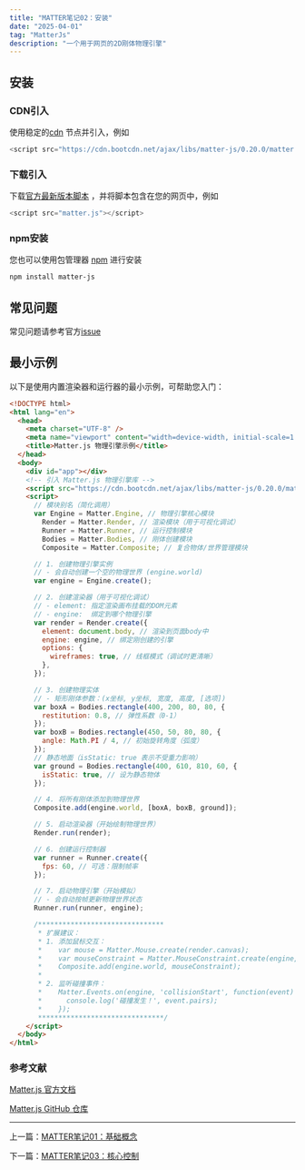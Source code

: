 ```yaml
---
title: "MATTER笔记02：安装"
date: "2025-04-01"
tag: "MatterJs"
description: "一个用于网页的2D刚体物理引擎"
---
```


## 安装

### CDN引入

使用稳定的[cdn](https://www.bootcdn.cn/) 节点并引入，例如

```js
<script src="https://cdn.bootcdn.net/ajax/libs/matter-js/0.20.0/matter.js"></script>
```

### 下载引入

下载[官方最新版本脚本](https://github.com/liabru/matter-js/tree/master/build) ，并将脚本包含在您的网页中，例如

```js
<script src="matter.js"></script>
```

### npm安装

您也可以使用包管理器 [npm](https://www.npmjs.org/package/matter-js) 进行安装

```bash
npm install matter-js
```

## 常见问题

常见问题请参考官方[issue](https://github.com/liabru/matter-js/issues/1001)

## 最小示例

以下是使用内置渲染器和运行器的最小示例，可帮助您入门：

```html
<!DOCTYPE html>
<html lang="en">
  <head>
    <meta charset="UTF-8" />
    <meta name="viewport" content="width=device-width, initial-scale=1.0" />
    <title>Matter.js 物理引擎示例</title>
  </head>
  <body>
    <div id="app"></div>
    <!-- 引入 Matter.js 物理引擎库 -->
    <script src="https://cdn.bootcdn.net/ajax/libs/matter-js/0.20.0/matter.js"></script>
    <script>
      // 模块别名（简化调用）
      var Engine = Matter.Engine, // 物理引擎核心模块
        Render = Matter.Render, // 渲染模块（用于可视化调试）
        Runner = Matter.Runner, // 运行控制模块
        Bodies = Matter.Bodies, // 刚体创建模块
        Composite = Matter.Composite; // 复合物体/世界管理模块

      // 1. 创建物理引擎实例
      // - 会自动创建一个空的物理世界 (engine.world)
      var engine = Engine.create();

      // 2. 创建渲染器（用于可视化调试）
      // - element: 指定渲染画布挂载的DOM元素
      // - engine:  绑定到哪个物理引擎
      var render = Render.create({
        element: document.body, // 渲染到页面body中
        engine: engine, // 绑定刚创建的引擎
        options: {
          wireframes: true, // 线框模式（调试时更清晰）
        },
      });

      // 3. 创建物理实体
      // - 矩形刚体参数：(x坐标, y坐标, 宽度, 高度, [选项])
      var boxA = Bodies.rectangle(400, 200, 80, 80, {
        restitution: 0.8, // 弹性系数（0-1）
      });
      var boxB = Bodies.rectangle(450, 50, 80, 80, {
        angle: Math.PI / 4, // 初始旋转角度（弧度）
      });
      // 静态地面（isStatic: true 表示不受重力影响）
      var ground = Bodies.rectangle(400, 610, 810, 60, {
        isStatic: true, // 设为静态物体
      });

      // 4. 将所有刚体添加到物理世界
      Composite.add(engine.world, [boxA, boxB, ground]);

      // 5. 启动渲染器（开始绘制物理世界）
      Render.run(render);

      // 6. 创建运行控制器
      var runner = Runner.create({
        fps: 60, // 可选：限制帧率
      });

      // 7. 启动物理引擎（开始模拟）
      // - 会自动按帧更新物理世界状态
      Runner.run(runner, engine);

      /*******************************
       * 扩展建议：
       * 1. 添加鼠标交互：
       *    var mouse = Matter.Mouse.create(render.canvas);
       *    var mouseConstraint = Matter.MouseConstraint.create(engine, { mouse });
       *    Composite.add(engine.world, mouseConstraint);
       *
       * 2. 监听碰撞事件：
       *    Matter.Events.on(engine, 'collisionStart', function(event) {
       *      console.log('碰撞发生！', event.pairs);
       *    });
       *******************************/
    </script>
  </body>
</html>
```

### 参考文献

[Matter.js 官方文档](https://brm.io/matter-js/docs/)

[Matter.js GitHub 仓库](https://github.com/liabru/matter-js)

---

上一篇：[MATTER笔记01：基础概念](/posts/post-015)

下一篇：[MATTER笔记03：核心控制](/posts/post-017)
